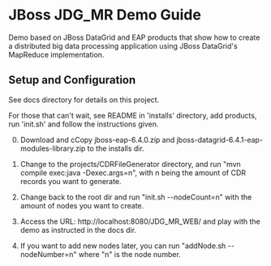 JBoss JDG_MR Demo Guide
============================================================
Demo based on JBoss DataGrid and EAP products that show how to create a distributed big data processing application using JBoss DataGrid's MapReduce implementation.

Setup and Configuration
-----------------------
See docs directory for details on this project.

For those that can't wait, see README in 'installs' directory, add products, 
run 'init.sh' and follow the instructions given.

0) Download and cCopy jboss-eap-6.4.0.zip and jboss-datagrid-6.4.1-eap-modules-library.zip to the installs dir.

1) Change to the projects/CDRFileGenerator directory, and run "mvn compile exec:java -Dexec.args=n", with n being the amount of CDR records you want to generate.

2) Change back to the root dir and run "init.sh --nodeCount=n" with the amount of nodes you want to create.

3) Access the URL: http://localhost:8080/JDG_MR_WEB/ and play with the demo as instructed in the docs dir.

4) If you want to add new nodes later, you can run "addNode.sh --nodeNumber=n" where "n" is the node number.

